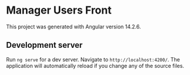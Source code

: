 # Manager Users Front

This project was generated with Angular version 14.2.6.

## Development server

Run `ng serve` for a dev server. Navigate to `http://localhost:4200/`. The application will automatically reload if you change any of the source files.
